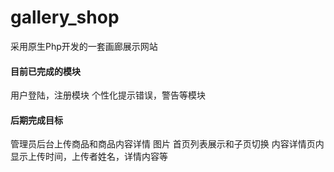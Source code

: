 # gallery_shop
采用原生Php开发的一套画廊展示网站

#### 目前已完成的模块
用户登陆，注册模块
个性化提示错误，警告等模块


#### 后期完成目标
管理员后台上传商品和商品内容详情 图片
首页列表展示和子页切换
内容详情页内显示上传时间，上传者姓名，详情内容等


